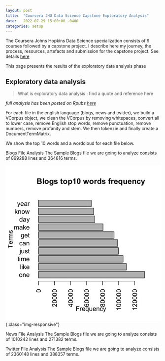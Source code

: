 ```yaml
---
layout: post
title:  "Coursera JHU Data Science Capstone Exploratory Analysis"
date:   2022-07-29 15:00:00 -0400
categories: setup
---
```

The Coursera Johns Hopkins Data Science specialization consists of 9 courses followed by a capstone project. I describe here my journey, the process, resources, artefacts and submission for the capstone project. See details [here](https://www.coursera.org/learn/data-science-project)

This page presents the results of the exploratory data analysis phase

## Exploratory data analysis

>What is exploratory data analysis : find a quote and reference here 

*full analysis has been posted on Rpubs [here](https://rpubs.com/bluebonobo/capstone_project_week2)*  

For each file in the english language (blogs, news and twitter), we build a VCorpus object, we clean the VCorpus by removing whitepaces, convert all to lower case, remove English stop words, remove punctuation, remove numbers, remove profanity and stem. We then tokenzie and finally create a DocumentTermMatrix.

We show the top 10 words and a wordcloud for each file below.

Blogs File Analysis
The Sample Blogs file we are going to analyze consists of 899288 lines and 364816 terms.

![top10Blogs](/assets/2022-07-29-coursera-hopkins-data-science-capstone-exploratory-analysis/top10BlogTerms.png){:class="img-responsive"}

News File Analysis
The Sample Blogs file we are going to analyze consists of 1010242 lines and 271382 terms.



Twitter File Analysis
The Sample Blogs file we are going to analyze consists of 2360148 lines and 388357 terms.



